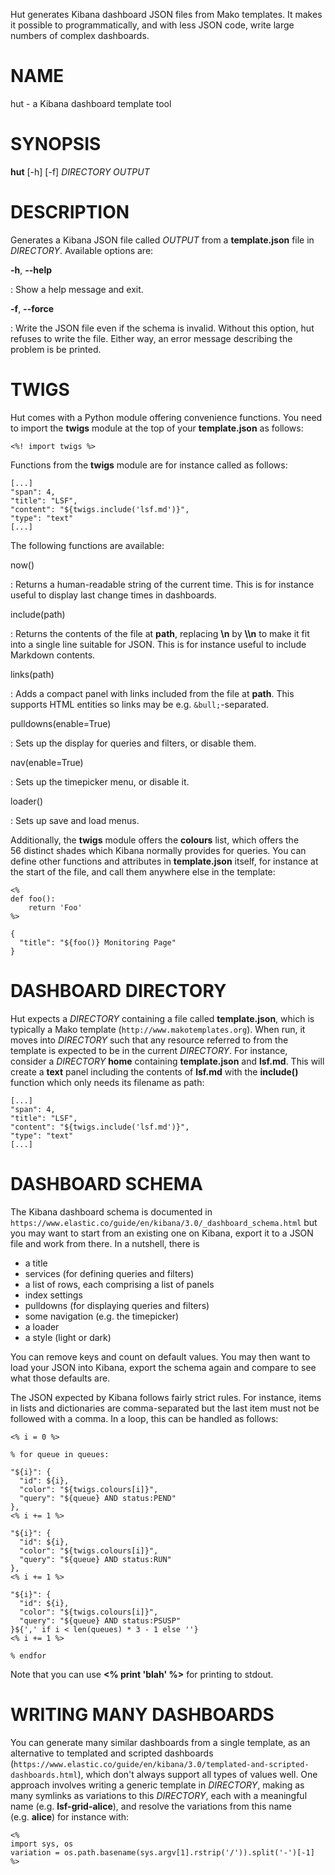 Hut generates Kibana dashboard JSON files from Mako templates. It makes it possible to programmatically, and with less JSON code, write large numbers of complex dashboards.

# NAME

hut - a Kibana dashboard template tool

# SYNOPSIS

**hut** [-h] [-f] *DIRECTORY* *OUTPUT*

# DESCRIPTION

Generates a Kibana JSON file called *OUTPUT* from a **template.json** file
in *DIRECTORY*. Available options are:

**-h**, **--help**

:   Show a help message and exit.

**-f**, **--force**

:   Write the JSON file even if the schema is invalid. Without this option,
    hut refuses to write the file. Either way, an error message describing
    the problem is be printed.

# TWIGS

Hut comes with a Python module offering convenience functions. You need to
import the **twigs** module at the top of your **template.json** as follows:

```
<%! import twigs %>
```

Functions from the **twigs** module are for instance called as follows:

```
[...]
"span": 4,
"title": "LSF",
"content": "${twigs.include('lsf.md')}",
"type": "text"
[...]
```

The following functions are available:

now()

:   Returns a human-readable string of the current time. This is for instance
    useful to display last change times in dashboards.

include(path)

:   Returns the contents of the file at **path**, replacing **\\n**
    by **\\\\n** to make it fit into a single line suitable for JSON. This
    is for instance useful to include Markdown contents.

links(path)

:   Adds a compact panel with links included from the file at **path**.
    This supports HTML entities so links may be e.g. `&bull;`-separated.

pulldowns(enable=True)

:   Sets up the display for queries and filters, or disable them.

nav(enable=True)

:   Sets up the timepicker menu, or disable it.

loader()

:   Sets up save and load menus.

Additionally, the **twigs** module offers the **colours** list, which
offers the 56 distinct shades which Kibana normally provides for queries.
You can define other functions and attributes in **template.json** itself, for
instance at the start of the file, and call them anywhere else in the template:

```
<%
def foo():
    return 'Foo'
%>

{
  "title": "${foo()} Monitoring Page"
}
```

# DASHBOARD DIRECTORY

Hut expects a *DIRECTORY* containing a file called **template.json**, which
is typically a Mako template (`http://www.makotemplates.org`). When run, it
moves into *DIRECTORY* such that any resource referred to from the template is
expected to be in the current *DIRECTORY*. For instance, consider a *DIRECTORY*
**home** containing **template.json** and **lsf.md**. This will create a
**text** panel including the contents of **lsf.md** with the **include()**
function which only needs its filename as path:

```
[...]
"span": 4,
"title": "LSF",
"content": "${twigs.include('lsf.md')}",
"type": "text"
[...]
```

# DASHBOARD SCHEMA

The Kibana dashboard schema is documented in
`https://www.elastic.co/guide/en/kibana/3.0/_dashboard_schema.html` but you
may want to start from an existing one on Kibana, export it to a JSON file
and work from there.  In a nutshell, there is

  - a title
  - services (for defining queries and filters)
  - a list of rows, each comprising a list of panels
  - index settings
  - pulldowns (for displaying queries and filters)
  - some navigation (e.g. the timepicker)
  - a loader
  - a style (light or dark)

You can remove keys and count on default values. You may then want to load
your JSON into Kibana, export the schema again and compare to see what those
defaults are.

The JSON expected by Kibana follows fairly strict rules. For instance,
items in lists and dictionaries are comma-separated but the last item
must not be followed with a comma. In a loop, this can be handled as follows:

```
<% i = 0 %>

% for queue in queues:

"${i}": {
  "id": ${i},
  "color": "${twigs.colours[i]}",
  "query": "${queue} AND status:PEND"
},
<% i += 1 %>

"${i}": {
  "id": ${i},
  "color": "${twigs.colours[i]}",
  "query": "${queue} AND status:RUN"
},
<% i += 1 %>

"${i}": {
  "id": ${i},
  "color": "${twigs.colours[i]}",
  "query": "${queue} AND status:PSUSP"
}${',' if i < len(queues) * 3 - 1 else ''}
<% i += 1 %>

% endfor
```

Note that you can use **<% print 'blah' %>** for printing to stdout.

# WRITING MANY DASHBOARDS

You can generate many similar dashboards from a single
template, as an alternative to templated and scripted dashboards
(`https://www.elastic.co/guide/en/kibana/3.0/templated-and-scripted-dashboards.html`),
which don't always support all types of values well. One approach
involves writing a generic template in *DIRECTORY*, making as many
symlinks as variations to this *DIRECTORY*, each with a meaningful name
(e.g. **lsf-grid-alice**), and resolve the variations from this name
(e.g. **alice**) for instance with:

```
<%
import sys, os
variation = os.path.basename(sys.argv[1].rstrip('/')).split('-')[-1]
%>
```

